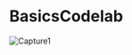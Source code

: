 ﻿# BasicsCodelab

![Capture1](https://github.com/user-attachments/assets/9d970aa3-f755-478f-86b3-5e54c5fd5237)
